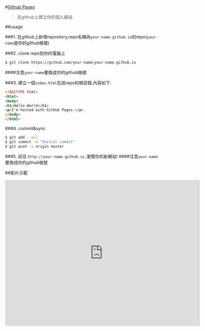 #[Github Pages](https://pages.github.com/)
>在github上建立你的個人網站

##usage

###1. 在github上新增repository,repo名稱為`your-name.github.io`的repo(`your-name`是你的github帳號)

###2. clone repo到你的電腦上
```bash
$ git clone https://github.com/your-name/your-name.github.io
```
####注意`your-name`要換成你的github帳號

###3. 建立一個`index.html`在該repo的根目錄,內容如下:

```html
<!DOCTYPE html>
<html>
<body>
<h1>Hello World</h1>
<p>I'm hosted with GitHub Pages.</p>
</body>
</html>
```

###4. commit&sync

```bash
$ git add --all
$ git commit -m "Initial commit"
$ git push -u origin master
```

###5. 前往 `http://your-name.github.io.`瀏覽你的新網站!
####注意`your-name`要換成你的github帳號


##影片示範
<iframe width="640" height="480" src="https://www.youtube.com/embed/Xm-8Zu8NNSE?controls=0&amp;showinfo=0" frameborder="0" allowfullscreen></iframe>